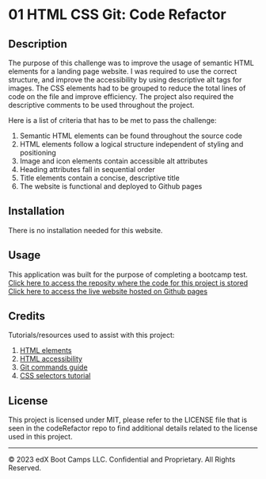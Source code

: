 # 01 HTML CSS Git: Code Refactor

## Description 
The purpose of this challenge was to improve the usage of semantic HTML elements for a landing page website. I was required to use the correct structure, and improve the accessibility by using descriptive alt tags for images. The CSS elements had to be grouped to reduce the total lines of code on the file and improve efficiency. The project also required the descriptive comments to be used throughout the project.

Here is a list of criteria that has to be met to pass the challenge: 
1. Semantic HTML elements can be found throughout the source code
2. HTML elements follow a logical structure independent of styling and positioning
3. Image and icon elements contain accessible alt attributes
4. Heading attributes fall in sequential order
5. Title elements contain a concise, descriptive title
6. The website is functional and deployed to Github pages

## Installation

There is no installation needed for this website.

## Usage 
This application was built for the purpose of completing a bootcamp test. 
[Click here to access the reposity where the code for this project is stored](https://github.com/vytautastv/codeRefactor)
[Click here to access the live website hosted on Github pages](https://vytautastv.github.io)

## Credits

Tutorials/resources used to assist with this project:

1. [HTML elements](https://developer.mozilla.org/en-US/docs/Web/HTML/Element)
2. [HTML accessibility](https://developer.mozilla.org/en-US/docs/Learn/Accessibility/HTML)
3. [Git commands guide](https://youtu.be/mJ-qvsxPHpY?si=hrjrNl7UcZ7e6aFs)
4. [CSS selectors tutorial](https://youtu.be/l1mER1bV0N0?si=bpEWtqXew2Lxo7eU)

## License
This project is licensed under MIT, please refer to the LICENSE file that is seen in the codeRefactor repo to find additional details related to the license used in this project.

---


© 2023 edX Boot Camps LLC. Confidential and Proprietary. All Rights Reserved.

